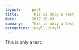 ```yaml
---
layout:     post
title:      This is Only a Test
date:       2017-10-03
summary:    This is only a test
categories: jekyll pixyll
---
```


This is only a test.
